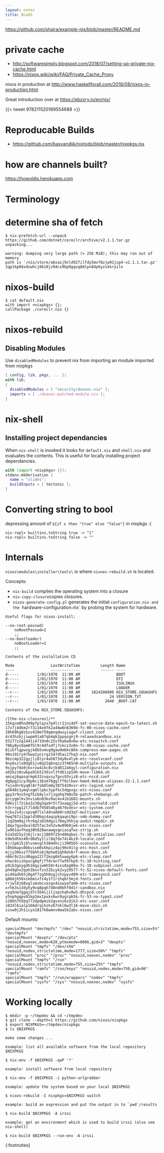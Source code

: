 ```yaml
---
layout: notes
title: NixOS
---
```


https://github.com/shajra/example-nix/blob/master/README.md

# private cache
* http://softwaresimply.blogspot.com/2018/07/setting-up-private-nix-cache.html
* https://nixos.wiki/wiki/FAQ/Private_Cache_Proxy

nixos in production at http://www.haskellforall.com/2018/08/nixos-in-production.html

Great introduction over at https://ebzzry.io/en/nix/

{{< tweet 978211520189554688 >}}

# Reproducable Builds
* https://github.com/basvandijk/nixtodo/blob/master/nixpkgs.nix

# how are channels built?

https://howoldis.herokuapp.com


# Terminology

# determine sha of fetch

```
$ nix-prefetch-url --unpack https://github.com/dotnet/coreclr/archive/v2.1.1.tar.gz
unpacking...

warning: dumping very large path (> 256 MiB); this may run out of memory
path is '/nix/store/a6xaij9sld927ilfdy5mvf8zjw91jzp4-v2.1.1.tar.gz'
1qp1kp04xdxwhcj66i0jz94cx9bp9gqvq8mlpn84p6yzskkryiln
```

# nixos-build

```
$ cat default.nix
with import <nixpkgs> {};
callPackage ./coreclr.nix {}
```

# nixos-rebuild

## Disabling Modules

Use `disabledModules` to prevent nix from importing an module imported from nixpkgs

```nix
{ config, lib, pkgs, ... }:
with lib;
{
  disabledModules = [ "security/duosec.nix" ];
  imports = [ ./duosec-patched-module.nix ];
}
```

# nix-shell

## Installing project dependancies

When `nix-shell` is invoked it looks for `default.nix` and `shell.nix` and evaluates the contents. This is useful for locally installing project dependancies.

```nix
with (import <nixpkgs> {});
stdenv.mkDerivation {
  name = "slides";
  buildInputs = [ tectonic ];
}
```

# Converting string to bool

depressing amount of `${if x then "true" else "false"}` in nixpkgs :(

```
nix-repl> builtins.toString true -> "1"
nix-repl> builtins.toString false -> ""
```

# Internals

`nixos\modules\installer\tools\` is where `nixnos-rebuild.sh` is located. 

Concepts:
* `nix-build` compiles the operating system into a closure
* `nix-copy-closure`copies closures.
* `nixos-generate-config.pl` generates the initial `configuration.nix and the `hardware-configuration.nix` by probing the system for hardware.


```
Useful flags for nixos-install:

--no-root-passwd)
    noRootPasswd=1
    ;;
--no-bootloader)
    noBootLoader=1
    ;;
```

```
Contents of the installation CD

Mode                LastWriteTime         Length Name
----                -------------         ------ ----
d-----        1/01/1970  11:00 AM                BOOT
d-----        1/01/1970  11:00 AM                EFI
d-----        1/01/1970  11:00 AM                ISOLINUX
d-----        1/01/1970  11:00 AM                LOADER
--r---        1/01/1970  11:00 AM     1024208896 NIX_STORE.SQUASHFS
--r---        1/01/1970  11:00 AM             24 VERSION.TXT
--r---        1/01/1970  11:00 AM           2048 _BOOT.CAT
```

```
Contents of the NIX_STORE.SQUASHFS:

/[the-nix-closures]/**
15kgcm8hnd99p7plqzx7p4lcr2jni4df-set-source-date-epoch-to-latest.sh
17x7j4dkm2r73i34x8fk2a44w6n83694-fc-00-nixos-cache.conf
28h69kg0zbzv410m759qmnqdwxyiagwf-client.conf
4rd3hzbjjiwpm91a87qb4qk2ppqsgnj9-relaxedsandbox.nix
55277z2q1441i4719n0c25sf6aba0v6w-etc-nsswitch.conf
786y0ys9am0fhl9r4dfxdfj7skcz3x0n-fc-00-nixos-cache.conf
81ikflgpwzgjk8b5vmvg9gaw9mbkc86k-compress-man-pages.sh
90x191ry47bwa2ynjrgz547d5ai27hq3-nix.conf
9bzcmp322gyjli8lyr4ah073dy0v4ly6-etc-resolvconf.conf
9ny6szla9dg61jv8q22qbnqsz37465n0-multiple-outputs.sh
9xjpy7da9jkxrzw4ikc8vjkd012a6qyl-configuration.nix
a92kz10cwkpa91k5239inl3fd61zp5dh-move-lib64.sh
amiqj6qasqrmp633zxqxsy7gvs93vjz8-etc-nscd.conf
dg6pg2icy36p6ci16zm76gglff8zlkwv-kmod-debian-aliases-22-1.1.conf
fxjxdnrbyq8l8r7sb0lm8y3875420vsr-etc-logind.conf
g5640z1ymqlxgmllpbc3ypfkc5dqpvgc-etc-nixos.conf
gpy3r9ss5ngfkib8ylx7jzgahq7m0x5b-patch-shebangs.sh
grcygmlkv3nvia6n03kx9ac4v4ib1682-mounts.sh
h0kvjl72iba3z38g3qa9r5lf3xaqgj5d-etc-journald.conf
h3rrrpg12l7lddb7958546y4679xdnsr-etc-system.conf
hjbv2s4jcxpvq07lxl4dna860rsdd3qf-multiuser.nix
hwq767zz2ppld30bqi4aqzpkqaqni9pc-smb-dummy.conf
j1q2bm9qjrhr6q2z819dgzi7bmy3hhjq-audit-tmpdir.sh
j8qx7gyxdxal025fac3xh2v4w99b0jwk-etc-nixos.conf
jw961avfhaq38h828wnawqsqniasqfwz-strip.sh
k2a5d25y3j6jlracj1869725n48mgkwi-fc-10-antialias.conf
k9m5dhhz40rd6d5y1lil0q7dx74i4ki9-locale.conf
kjr2p615jblvxmvglh3844hcji3905b5-vconsole.conf
l0hbkwps0bkvism0skkpiz4aj90x91lg-etc-host.conf
mjjy30kxz775bhhi6j9phw81qh6dsbrf-move-docs.sh
n66c9z2zcd0qga22lf2mzg6k5xwqy6p6-etc-sleep.conf
nhwc8sizhpxcg8qfjffdran77wf6fkp9-fc-10-hinting.conf
p9ib3gnygdh16gyjwmh58r4iss8ag88a-fc-10-subpixel.conf
ph49ghv2qah3bxvfzs52biyk2vy29577-fc-52-nixos-default-fonts.conf
pi49adk65j0g4f7zg5h0xgjchzpyvd09-etc-timesyncd.conf
q86mjh58xsk6mixfz4y1f1rihq6r5mjd-fonts.conf
rrjwl0j68vglsmvbcvasgx41swyafamb-etc-nixos.conf
xrhk3sx3dyhy9vq8pqh740nd0bhf0d1r-sandbox.nix
xyq5nm7ggqjd7c564ijiljxpzhqhv0w5-dhcpcd.conf
y5nphgqpv01kp2mx1pxks6wr0ygrpb5k-fc-53-no-type1.conf
z20kh7h5bq772dpdpmik2gvxns6zdik3-etc-user.conf
z82dl6ialp166drqihzkz67nkl6w3l16-move-sbin.sh
zzsw9j2h1icyx1817k8wmnv6ma5k2abc-nixos.conf
```

Default mounts:
```
specialMount "devtmpfs" "/dev" "nosuid,strictatime,mode=755,size=5%" "devtmpfs"
specialMount "devpts" "/dev/pts" "nosuid,noexec,mode=620,ptmxmode=0666,gid=3" "devpts"
specialMount "tmpfs" "/dev/shm" "nosuid,nodev,strictatime,mode=1777,size=50%" "tmpfs"
specialMount "proc" "/proc" "nosuid,noexec,nodev" "proc"
specialMount "tmpfs" "/run" "nosuid,nodev,strictatime,mode=755,size=25%" "tmpfs"
specialMount "ramfs" "/run/keys" "nosuid,nodev,mode=750,gid=96" "ramfs"
specialMount "tmpfs" "/run/wrappers" "nodev" "tmpfs"
specialMount "sysfs" "/sys" "nosuid,noexec,nodev" "sysfs"
```

# Working locally
```
$ mkdir -p ~/tmpdev && cd ~/tmpdev
$ git clone --depth=1 https://github.com/nixos/nixpkgs
$ export NIXPKGS=~/tmpdev/nixpkgs
$ ls $NIXPKGS

make some changes ...

example: list all available software from the local repository $NIXPKGS

$ nix-env -f $NIXPKGS -qaP '*'

example: install software from local repository

$ nix-env -f $NIXPKGS -i python-urlgrabber

example: update the system based on your local $NIXPKGS

$ nixos-rebuild -I nixpkgs=$NIXPKGS switch

example: build an expression and put the output in to `pwd`/results

$ nix-build $NIXPKGS -A irssi

example: get an environment which is used to build irssi (also see nix-shell)

$ nix-build $NIXPKGS --run-env -A irssi
```

{:footnotes}

